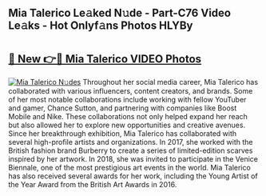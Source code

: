 ## Mia Talerico Le𝚊ked N𝚞de - Part-C76 Video Le𝚊ks - Hot Onlyf𝚊ns Photos HLYBy

# <h2><a href="http://ab79654.deff.icu/?id=Mia+Talerico">🔗 New 👉🔴 Mia Talerico VIDEO Photos</a></h2>

[![Mia Talerico N𝚞des](https://i.imgur.com/rIISA9y.gif)](http://ab79654.deff.icu/?id=Mia+Talerico)
Throughout her social media career, Mia Talerico has collaborated with various influencers, content creators, and brands. Some of her most notable collaborations include working with fellow YouTuber and gamer, Chance Sutton, and partnering with companies like Boost Mobile and Nike. These collaborations not only helped expand her reach but also allowed her to explore new opportunities and creative avenues. Since her breakthrough exhibition, Mia Talerico has collaborated with several high-profile artists and organizations. In 2017, she worked with the British fashion brand Burberry to create a series of limited-edition scarves inspired by her artwork. In 2018, she was invited to participate in the Venice Biennale, one of the most prestigious art events in the world. Mia Talerico has also received several awards for her work, including the Young Artist of the Year Award from the British Art Awards in 2016.
